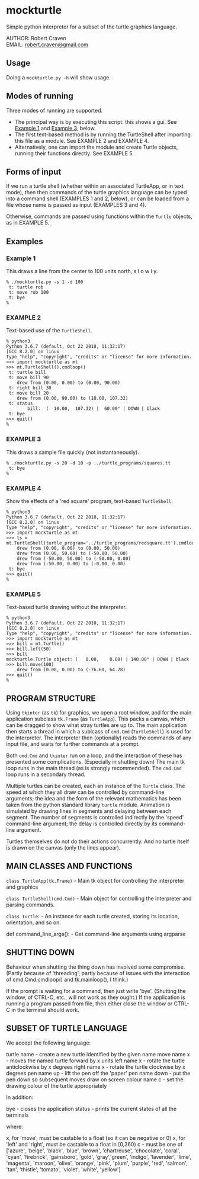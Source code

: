# mockturtle
Simple python interpreter for a subset of the turtle graphics language.

AUTHOR: Robert Craven  
EMAIL:  robert.craven@gmail.com

## Usage

Doing a `mockturtle.py -h` will show usage.

## Modes of running

Three modes of running are supported.

 - The principal way is by executing this script: this shows a gui.
   See [Example 1](###example1) and [Example 3](###example3), below.
 - The first text-based method is by running the TurtleShell after importing
   this file as a module.  See EXAMPLE 2 and EXAMPLE 4.
 - Alternatively, one can import the module and create Turtle objects,
   running their functions directly.  See EXAMPLE 5.

## Forms of input

If we run a turtle shell (whether within an associated TurtleApp, or
in text mode), then then commands of the turtle graphics language can
be typed into a command shell (EXAMPLES 1 and 2, below), or can be
loaded from a file whose name is passed as input (EXAMPLES 3 and 4).

Otherwise, commands are passed using functions within the `Turtle` objects,
as in EXAMPLE 5.

## Examples

### Example 1

This draws a line from the center to 100 units north, s l o w l y.

    % ./mockturtle.py -s 1 -d 100              
     t: turtle rob  
     t: move rob 100  
     t: bye  
    % 

### EXAMPLE 2

Text-based use of the `TurtleShell`.

    % python3  
    Python 3.6.7 (default, Oct 22 2018, 11:32:17)   
    [GCC 8.2.0] on linux  
    Type "help", "copyright", "credits" or "license" for more information.  
    >>> import mockturtle as mt  
    >>> mt.TurtleShell().cmdloop()  
     t: turtle bill   
     t: move bill 90  
        drew from (0.00, 0.00) to (0.00, 90.00)  
     t: right bill 30  
     t: move bill 20  
        drew from (0.00, 90.00) to (10.00, 107.32)  
     t: status  
            bill:  (  10.00,  107.32) |  60.00° | DOWN | black  
     t: bye  
    >>> quit()  
    %

### EXAMPLE 3

This draws a sample file quickly (not instantaneously).

    % ./mockturtle.py -s 20 -d 10 -p ../turtle_programs/squares.tt
     t: bye
    %

### EXAMPLE 4

Show the effects of a 'red square' program, text-based `TurtleShell`.

    % python3
    Python 3.6.7 (default, Oct 22 2018, 11:32:17) 
    [GCC 8.2.0] on linux
    Type "help", "copyright", "credits" or "license" for more information.
    >>> import mockturtle as mt
    >>> ts = mt.TurtleShell(turtle_program='../turtle_programs/redsquare.tt').cmdloop()
        drew from (0.00, 0.00) to (0.00, 50.00)
        drew from (0.00, 50.00) to (-50.00, 50.00)
        drew from (-50.00, 50.00) to (-50.00, 0.00)
        drew from (-50.00, 0.00) to (-0.00, 0.00)
     t: bye
    >>> quit()
    %

### EXAMPLE 5

Text-based turtle drawing without the interpreter.

    % python3
    Python 3.6.7 (default, Oct 22 2018, 11:32:17) 
    [GCC 8.2.0] on linux
    Type "help", "copyright", "credits" or "license" for more information.
    >>> import mockturtle as mt
    >>> bill = mt.Turtle()
    >>> bill.left(50)
    >>> bill
    mockturtle.Turtle object: (   0.00,    0.00) | 140.00° | DOWN | black
    >>> bill.move(100)
        drew from (0.00, 0.00) to (-76.60, 64.28)
    >>> quit()
    %

## PROGRAM STRUCTURE

Using `tkinter` (as `tk`) for graphics, we open a root window, and for the
main application subclass `tk.Frame` (as `TurtleApp`).  This packs a
canvas, which can be dragged to show what stray turtles are up to.
The main application then starts a thread in which a sublcass of
`cmd.Cmd` (`TurtleShell`) is used for the interpreter.  The interpreter
then (optionally) reads the commands of any input file, and waits for
further commands at a prompt.

Both `cmd.Cmd` and `tkinter` run on a loop, and the interaction of these
has presented some complications.  (Especially in shutting down)  The
main tk loop runs in the main thread (as is strongly recommended).
The `cmd.Cmd` loop runs in a secondary thread.

Multiple turtles can be created, each an instance of the `Turtle` class.
The speed at which they all draw can be controlled by command-line
arguments; the idea and the form of the relevant mathematics has been
taken from the python standard library `turtle` module.  Animation is
simulated by drawing lines in segments and delaying between each
segment.  The number of segments is controlled indirectly by the
'speed' command-line argument; the delay is controlled directly by
its command-line argument.

Turtles themselves do not do their actions concurrently.  And no
turtle  itself is drawn on the canvas (only the lines appear).

## MAIN CLASSES AND FUNCTIONS

  `class TurtleApp(tk.Frame)`
    - Main tk object for controlling the interpreter and graphics

  `class TurtleShell(cmd.Cmd)`
    - Main object for controlling the interpreter and parsing
      commands.

  `class Turtle`:
    - An instance for each turtle created, storing its location,
      orientation, and so on.

  def command_line_args():
    - Get command-line arguments using argparse

## SHUTTING DOWN

Behaviour when shutting the thing down has involved some compromise.
(Partly because of 'threading', partly because of issues with the
interaction of cmd.Cmd.cmdloop() and tk.mainloop(), I think.)  

If the prompt is waiting for a command, then just write 'bye'.
(Shutting the window, of CTRL-C, etc., will not work as they ought.)
If the application is running a program passed from file, then either
close the window or CTRL-C in the terminal should work.

## SUBSET OF TURTLE LANGUAGE

We accept the following language:

  turtle name   - create a new turtle identified by the given name
  move name x   - moves the named turtle forward by x units
  left name x   - rotate the turtle anticlockwise by x degrees
  right name x  - rotate the turtle clockwise by x degrees
  pen name up   - lift the pen off the 'paper'
  pen name down - put the pen down so subsequent moves draw on screen
  colour name c - set the drawing colour of the turtle appropriately

In addition:

  bye           - closes the application
  status        - prints the current states of all the terminals

where:

  x, for 'move', must be castable to a float (so it can be negative or 0)
  x, for 'left' and 'right', must be castable to a float in [0,360)
  c - must be one of ['azure', 'beige', 'black', 'blue', 'brown',
                      'chartreuse', 'chocolate', 'coral', 'cyan',
                      'firebrick', 'gainsboro', 'gold', 'gray','green',
                      'indigo', 'lavender', 'lime', 'magenta',
                      'maroon', 'olive', 'orange', 'pink', 'plum',
                      'purple', 'red', 'salmon', 'tan', 'thistle',
                      'tomato', 'violet', 'white', 'yellow']
